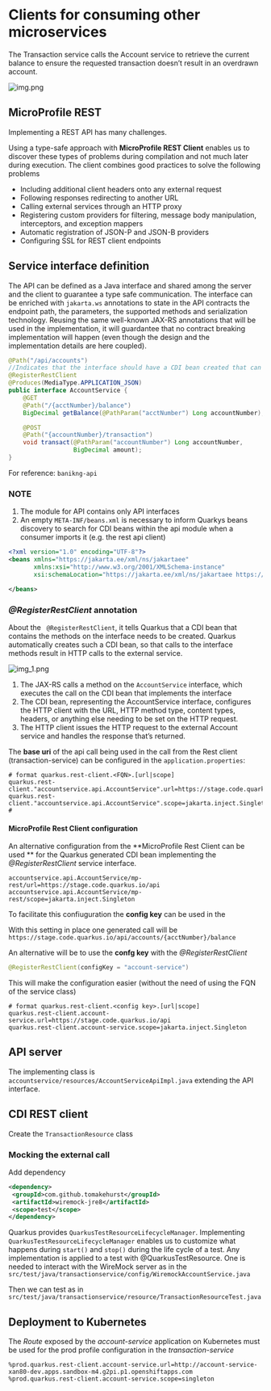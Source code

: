 # Clients for consuming other microservices

The Transaction service calls the Account service to retrieve the current balance to ensure the requested transaction doesn’t result in an overdrawn account.

![img.png](quarkus/transaction-service/doc/img.png/transaction-service/doc/img.png)


## MicroProfile REST

Implementing a REST API has many challenges.

Using a type-safe approach with **MicroProfile REST Client** enables us to discover these types of problems during compilation and not much later during execution.
The client combines good practices to solve the following problems

* Including additional client headers onto any external request
* Following responses redirecting to another URL
* Calling external services through an HTTP proxy
* Registering custom providers for filtering, message body manipulation, interceptors, and exception mappers
* Automatic registration of JSON-P and JSON-B providers
* Configuring SSL for REST client endpoints

## Service interface definition

The API can be defined as a Java interface and shared among the server and the client to guarantee a type safe communication.
The interface can be enriched with ```jakarta.ws``` annotations to state in the API contracts the endpoint path, the parameters, the supported methods and serialization technology.
Reusing the same well-known JAX-RS annotations that will be used in the implementation, it will guardantee that no contract breaking implementation will happen (even though the design and the implementation details are here coupled).

```java
@Path("/api/accounts")
//Indicates that the interface should have a CDI bean created that can be injected into classes
@RegisterRestClient
@Produces(MediaType.APPLICATION_JSON)
public interface AccountService {
    @GET
    @Path("/{acctNumber}/balance")
    BigDecimal getBalance(@PathParam("acctNumber") Long accountNumber);

    @POST
    @Path("{accountNumber}/transaction")
    void transact(@PathParam("accountNumber") Long accountNumber,
                  BigDecimal amount);
}
```

For reference: ```banikng-api``` 

### NOTE
1. The module for API contains only API interfaces
2. An empty ````META-INF/beans.xml```` is necessary to inform Quarkys beans discovery to search for CDI beans within the api module when a consumer imports it (e.g. the rest api client)
```xml
<?xml version="1.0" encoding="UTF-8"?>
<beans xmlns="https://jakarta.ee/xml/ns/jakartaee"
       xmlns:xsi="http://www.w3.org/2001/XMLSchema-instance"
       xsi:schemaLocation="https://jakarta.ee/xml/ns/jakartaee https://jakarta.ee/xml/ns/jakartaee/beans_4_0.xsd">

</beans>
```

### _@RegisterRestClient_ annotation

About the ```` @RegisterRestClient````, it tells Quarkus that a CDI bean that contains the methods on the interface needs to be created.
Quarkus automatically creates such a CDI bean, so that calls to the interface methods result in HTTP calls to the external service.

![img_1.png](quarkus/transaction-service/doc/img_1.pngransaction-service/doc/img_1.png)

1. The JAX-RS calls a method on the ``AccountService`` interface, which executes the call on the CDI bean that implements the interface
2. The CDI bean, representing the AccountService interface, configures the HTTP client with the URL, HTTP method type, content types, headers, or anything else needing to be set on the HTTP request.
3. The HTTP client issues the HTTP request to the external Account service and handles the response that’s returned.

The **base uri** of the api call being used in the call from the Rest client (transaction-service) can be configured in the ``application.properties``:

```properties
# format quarkus.rest-client.<FQN>.[url|scope]
quarkus.rest-client."accountservice.api.AccountService".url=https://stage.code.quarkus.io 
quarkus.rest-client."accountservice.api.AccountService".scope=jakarta.inject.Singleton #
```

#### MicroProfile Rest Client configuration

An alternative configuration from the **MicroProfile Rest Client can be used ** for the Quarkus generated CDI bean implementing the _@RegisterRestClient_ service interface.

```properties
accountservice.api.AccountService/mp-rest/url=https://stage.code.quarkus.io/api
accountservice.api.AccountService/mp-rest/scope=jakarta.inject.Singleton
```

To facilitate this confiuguration the **config key** can be used in the 

With this setting in place one generated call will be ``https://stage.code.quarkus.io/api/accounts/{acctNumber}/balance``

An alternative will be to use the **confg key** with the _@RegisterRestClient_

````java
@RegisterRestClient(configKey = "account-service")
````

This will make the configuration easier (without the need of using the FQN of the service class)

```properties
# format quarkus.rest-client.<config key>.[url|scope]
quarkus.rest-client.account-service.url=https://stage.code.quarkus.io/api
quarkus.rest-client.account-service.scope=jakarta.inject.Singleton
```

## API server

The implementing class is ``accountservice/resources/AccountServiceApiImpl.java`` extending the API interface.

## CDI REST client

Create the ``TransactionResource`` class

### Mocking the external call

Add dependency

```xml
<dependency>
 <groupId>com.github.tomakehurst</groupId>
 <artifactId>wiremock-jre8</artifactId>
 <scope>test</scope>
</dependency>
```

Quarkus provides ``QuarkusTestResourceLifecycleManager``. Implementing ``QuarkusTestResourceLifecycleManager`` enables us to customize what happens during ``start()`` and ``stop()`` during
the life cycle of a test. Any implementation is applied to a test with @QuarkusTestResource. 
One is needed to interact with the WireMock server as in the ``src/test/java/transactionservice/config/WiremockAccountService.java``

Then we can test as in ``src/test/java/transactionservice/resource/TransactionResourceTest.java``


## Deployment to Kubernetes

The _Route_ exposed by the _account-service_ application on Kubernetes must be used for the prod profile configuration in the _transaction-service_

```properties
%prod.quarkus.rest-client.account-service.url=http://account-service-xan80-dev.apps.sandbox-m4.g2pi.p1.openshiftapps.com
%prod.quarkus.rest-client.account-service.scope=singleton
```

